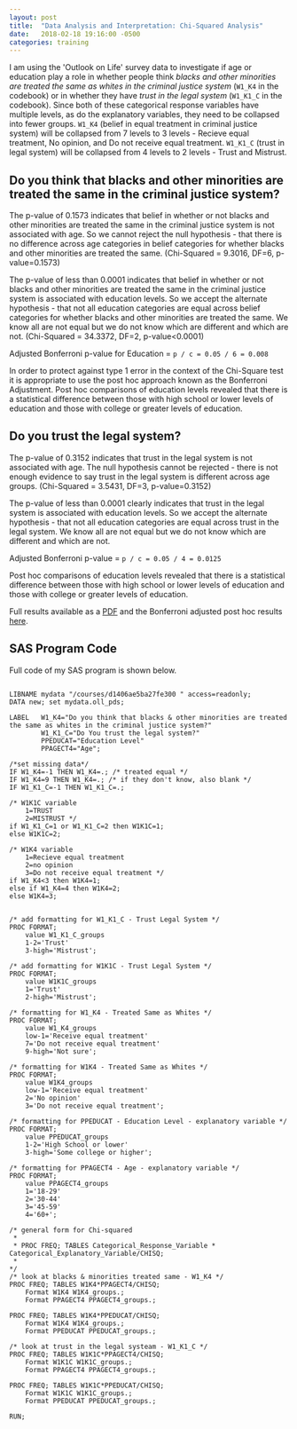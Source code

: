 ```yaml
---
layout: post
title:  "Data Analysis and Interpretation: Chi-Squared Analysis"
date:   2018-02-18 19:16:00 -0500
categories: training
---
```


I am using the 'Outlook on Life' survey data to investigate if age or education play a role in whether people think _blacks and other minorities are treated the same as whites in the criminal justice system_ (`W1_K4` in the codebook) or in whether they have _trust in the legal system_ (`W1_K1_C` in the codebook). Since both of these categorical response variables have multiple levels, as do the explanatory variables, they need to be collapsed into fewer groups. `W1_K4` (belief in equal treatment in criminal justice system) will be collapsed from 7 levels to 3 levels - Recieve equal treatment, No opinion, and Do not receive equal treatment. `W1_K1_C` (trust in legal system) will be collapsed from 4 levels to 2 levels - Trust and Mistrust.

## Do you think that blacks and other minorities are treated the same in the criminal justice system?

The p-value of 0.1573 indicates that belief in whether or not blacks and other minorities are treated the same in the criminal justice system is not associated with age. So we cannot reject the null hypothesis - that there is no difference across age categories in belief categories for whether blacks and other minorities are treated the same. (Chi-Squared = 9.3016, DF=6, p-value=0.1573)

The p-value of less than 0.0001 indicates that belief in whether or not blacks and other minorities are treated the same in the criminal justice system is associated with education levels. So we accept the alternate hypothesis - that not all education categories are equal across belief categories for whether blacks and other minorities are treated the same. We know all are not equal but we do not know which are different and which are not. (Chi-Squared = 34.3372, DF=2, p-value<0.0001)

Adjusted Bonferroni p-value for Education = `p / c = 0.05 / 6 = 0.008`

In order to protect against type 1 error in the context of the Chi-Square test it is appropriate to use the post hoc approach known as the Bonferroni Adjustment. Post hoc comparisons of education levels revealed that there is a statistical difference between those with high school or lower levels of education and those with college or greater levels of education.


## Do you trust the legal system?

The p-value of 0.3152 indicates that trust in the legal system is not associated with age. The null hypothesis cannot be rejected - there is not enough evidence to say trust in the legal system is different across age groups. (Chi-Squared = 3.5431, DF=3, p-value=0.3152)

The p-value of less than 0.0001 clearly indicates that trust in the legal system is associated with education levels. So we accept the alternate hypothesis - that not all education categories are equal across trust in the legal system. We know all are not equal but we do not know which are different and which are not.

Adjusted Bonferroni p-value = `p / c = 0.05 / 4 = 0.0125`

Post hoc comparisons of education levels revealed that there is a statistical difference between those with high school or lower levels of education and those with college or greater levels of education.

Full results available as a [PDF](/files/Week_2_Chi-Squared_Results.pdf) and the Bonferroni adjusted post hoc results [here](/files/Week_2_Chi-Squared_Bonferroni_Results.pdf).

## SAS Program Code

Full code of my SAS program is shown below.

``` SAS

LIBNAME mydata "/courses/d1406ae5ba27fe300 " access=readonly;
DATA new; set mydata.oll_pds;

LABEL   W1_K4="Do you think that blacks & other minorities are treated the same as whites in the criminal justice system?"
        W1_K1_C="Do You trust the legal system?"
        PPEDUCAT="Education Level"
        PPAGECT4="Age";

/*set missing data*/
IF W1_K4=-1 THEN W1_K4=.; /* treated equal */
IF W1_K4=9 THEN W1_K4=.; /* if they don't know, also blank */
IF W1_K1_C=-1 THEN W1_K1_C=.;

/* W1K1C variable 
    1=TRUST 
    2=MISTRUST */
if W1_K1_C=1 or W1_K1_C=2 then W1K1C=1;
else W1K1C=2;

/* W1K4 variable 
    1=Recieve equal treatment 
    2=no opinion
    3=Do not receive equal treatment */
if W1_K4<3 then W1K4=1;
else if W1_K4=4 then W1K4=2;
else W1K4=3;


/* add formatting for W1_K1_C - Trust Legal System */
PROC FORMAT;
    value W1_K1_C_groups
    1-2='Trust'
    3-high='Mistrust';

/* add formatting for W1K1C - Trust Legal System */
PROC FORMAT;
    value W1K1C_groups
    1='Trust'
    2-high='Mistrust';

/* formatting for W1_K4 - Treated Same as Whites */
PROC FORMAT;
    value W1_K4_groups
    low-1='Receive equal treatment'
    7='Do not receive equal treatment'
    9-high='Not sure';

/* formatting for W1K4 - Treated Same as Whites */
PROC FORMAT;
    value W1K4_groups
    low-1='Receive equal treatment'
    2='No opinion'
    3='Do not receive equal treatment';

/* formatting for PPEDUCAT - Education Level - explanatory variable */
PROC FORMAT;
    value PPEDUCAT_groups
    1-2='High School or lower'
    3-high='Some college or higher';

/* formatting for PPAGECT4 - Age - explanatory variable */
PROC FORMAT;
    value PPAGECT4_groups
    1='18-29'
    2='30-44'
    3='45-59'
    4='60+';

/* general form for Chi-squared
 *
 * PROC FREQ; TABLES Categorical_Response_Variable * Categorical_Explanatory_Variable/CHISQ;
 * 
*/
/* look at blacks & minorities treated same - W1_K4 */
PROC FREQ; TABLES W1K4*PPAGECT4/CHISQ;
    Format W1K4 W1K4_groups.;
    Format PPAGECT4 PPAGECT4_groups.;

PROC FREQ; TABLES W1K4*PPEDUCAT/CHISQ;
    Format W1K4 W1K4_groups.;
    Format PPEDUCAT PPEDUCAT_groups.;

/* look at trust in the legal systeam - W1_K1_C */
PROC FREQ; TABLES W1K1C*PPAGECT4/CHISQ;
    Format W1K1C W1K1C_groups.;
    Format PPAGECT4 PPAGECT4_groups.;

PROC FREQ; TABLES W1K1C*PPEDUCAT/CHISQ;
    Format W1K1C W1K1C_groups.;
    Format PPEDUCAT PPEDUCAT_groups.;

RUN;

```